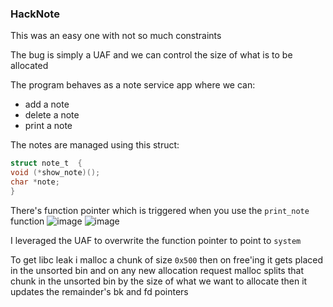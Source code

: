 <h3> HackNote </h3>

This was an easy one with not so much constraints

The bug is simply a UAF and we can control the size of what is to be allocated

The program behaves as a note service app where we can:
- add a note
- delete a note
- print a note

The notes are managed using this struct:

```c
struct note_t  {
void (*show_note)();
char *note;
}
```

There's function pointer which is triggered when you use the `print_note` function
![image](https://github.com/user-attachments/assets/60a29df6-a466-465d-aceb-133f674527fa)
![image](https://github.com/user-attachments/assets/743c3e60-c691-4359-a534-231907fe2658)

I leveraged the UAF to overwrite the function pointer to point to `system` 

To get libc leak i malloc a chunk of size `0x500` then on free'ing it gets placed in the unsorted bin and on any new allocation request malloc splits that chunk in the unsorted bin by the size of what we want to allocate then it updates the remainder's bk and fd pointers

